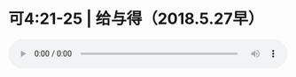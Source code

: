 # 可4:21-25 | 给与得（2018.5.27早）

<audio style="width: 100%;" preload="false" controls controlslist="nodownload"><source src="//cdn.simai.ml/audio/mp3/old/25025.mp3" type="audio/mpeg">Your browser does not support the audio element.</audio>


